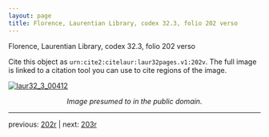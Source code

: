 ```yaml
---
layout: page
title: Florence, Laurentian Library, codex 32.3, folio 202 verso
---
```


Florence, Laurentian Library, codex 32.3, folio 202 verso

Cite this object as `urn:cite2:citelaur:laur32pages.v1:202v`.  The full image is linked to a citation tool you can use to cite regions of the image.

[![laur32_3_00412](http://www.homermultitext.org/iipsrv?IIIF=/project/homer/pyramidal/deepzoom/citelaur/laur32imgs/v1/laur32_3_00412.tif/full/800,/0/default.jpg)](http://www.homermultitext.org/ict2/?urn=urn:cite2:citelaur:laur32imgs.v1:laur32_3_00412) 

<p style="text-align: center; font-style: italic;">Image presumed to in the public domain.</p>

---

previous: [202r](../202r/) | next: [203r](../203r/)